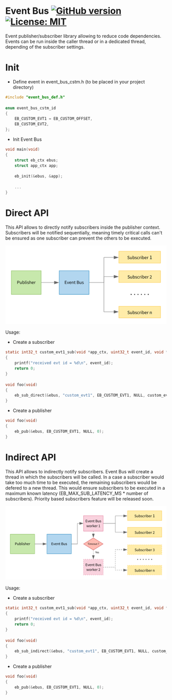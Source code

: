 # Event Bus [![GitHub version](https://badge.fury.io/gh/jocelynmass%2Fevent_bus.svg)](https://badge.fury.io/gh/jocelynmass%2Fevent_bus) [![License: MIT](https://img.shields.io/badge/License-MIT-yellow.svg)](https://opensource.org/licenses/MIT)



Event publisher/subscriber library allowing to reduce code dependencies. Events can be run inside the caller thread or in a dedicated thread, depending of the subscriber settings.

# Init

- Define event in event_bus_cstm.h (to be placed in your project directory)

```c
#include "event_bus_def.h"

enum event_bus_cstm_id
{
    EB_CUSTOM_EVT1 = EB_CUSTOM_OFFSET,
    EB_CUSTOM_EVT2,
};
```

- Init Event Bus

```c
void main(void)
{
    struct eb_ctx ebus;
    struct app_ctx app;
  
    eb_init(&ebus, &app);
    
    ...
}
```

# Direct API

This API allows to directly notify subscribers inside the publisher context. Subscribers will be notified sequentially, meaning timely critical calls can't be ensured as one subscriber can prevent the others to be executed.

![Direct API Diagram](docs/eb_direct.svg)

Usage:

- Create a subscriber

```c
static int32_t custom_evt1_sub(void *app_ctx, uint32_t event_id, void *data, uint32 len, void *arg)
{
    printf("received evt id = %d\n", event_id);
    return 0;
}

void foo(void)
{
    eb_sub_direct(&ebus, "custom_evt1", EB_CUSTOM_EVT1, NULL, custom_evt1_sub);
}
```

- Create a publisher

```c
void foo(void)
{
    eb_pub(&ebus, EB_CUSTOM_EVT1, NULL, 0);
}

```

# Indirect API

This API allows to indirectly notify subscribers. Event Bus will create a thread in which the subscribers will be called. In a case a subscriber would take too much time to be executed, the remaining subscribers would be defered to a new thread. This would ensure subscribers to be executed in a maximum known latency (EB_MAX_SUB_LATENCY_MS * number of subscribers). Priority based subscribers feature will be released soon.

![Direct API Diagram](docs/eb_indirect.svg)

Usage:

- Create a subscriber

```c
static int32_t custom_evt1_sub(void *app_ctx, uint32_t event_id, void *data, uint32 len, void *arg)
{
    printf("received evt id = %d\n", event_id);
    return 0;
}

void foo(void)
{
    eb_sub_indirect(&ebus, "custom_evt1", EB_CUSTOM_EVT1, NULL, custom_evt1_sub);
}
```

- Create a publisher

```c
void foo(void)
{
    eb_pub(&ebus, EB_CUSTOM_EVT1, NULL, 0);
}

```

